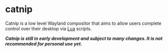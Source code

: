 # catnip

Catnip is a low level Wayland compositor that aims to allow users complete control over their desktop via [Lua](https://www.lua.org/) scripts.

***Catnip is still in early development and subject to many changes. It is not recommended for personal use yet.***
